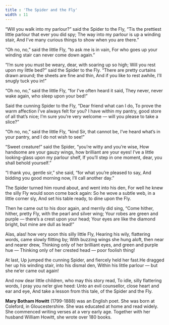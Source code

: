 ```yaml
---
title : 'The Spider and the Fly'
width : 11
---
```


“Will you walk into my parlour?” said the Spider to the Fly, “Tis the prettiest little parlour that ever you did spy;
The way into my parlour is up a winding stair, And I’ve many curious things to show when you are there.”


“Oh no, no,” said the little Fly, “to ask me is in vain, For who goes up your winding stair can never come down again.”


“I’m sure you must be weary, dear, with soaring up so high; Will you rest upon my little bed?” said the Spider to the Fly. “There are pretty curtains drawn around; the sheets are fine and thin, And if you like to rest awhile, I’ll snugly tuck you in!”


“Oh no, no,” said the little Fly, “for I’ve often heard it said, They never, never wake again, who sleep upon your bed!”


Said the cunning Spider to the Fly, “Dear friend what can I do, To prove the warm affection I’ve always felt for you? I have within my pantry, good store of all that’s nice; I’m sure you’re very welcome — will you please to take a slice?”

“Oh no, no,” said the little Fly, “kind Sir, that cannot be, I’ve heard what’s in your pantry, and I do not wish to see!”


“Sweet creature!” said the Spider, “you’re witty and you’re wise, How handsome are your gauzy wings, how brilliant are your eyes! I’ve a little looking-glass upon my parlour shelf, If you’ll step in one moment, dear, you shall behold yourself.”


“I thank you, gentle sir,” she said, “for what you’re pleased to say, And bidding you good morning now, I’ll call another day.”


The Spider turned him round about, and went into his den, For well he knew the silly Fly would soon come back again: So he wove a subtle web, in a little corner sly, And set his table ready, to dine upon the Fly.


Then he came out to his door again, and merrily did sing, “Come hither, hither, pretty Fly, with the pearl and silver wing; Your robes are green and purple — there’s a crest upon your head; Your eyes are like the diamond bright, but mine are dull as lead!”


Alas, alas! how very soon this silly little Fly, Hearing his wily, flattering words, came slowly flitting by; With buzzing wings she hung aloft, then near and nearer drew, Thinking only of her brilliant eyes, and green and purple hue — Thinking only of her crested head — poor foolish thing!


At last,
Up jumped the cunning Spider, and fiercely held her fast.He dragged her up his winding stair, into his dismal den, Within his little parlour — but she ne’er came out again!


And now dear little children, who may this story read, To idle, silly flattering words, I pray you ne’er give heed: Unto an evil counsellor, close heart and ear and eye, And take a lesson from this tale, of the Spider and the Fly.

**Mary Botham Howitt**
 (1799-1888) was an English poet. She was born at Coleford, in Gloucestershire. She was educated at home and read widely. She commenced writing verses at a very early age. Together with her husband William Howitt, she wrote over 180 books.
